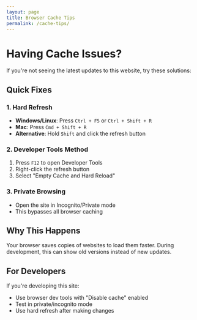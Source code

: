 ```yaml
---
layout: page
title: Browser Cache Tips
permalink: /cache-tips/
---
```


# Having Cache Issues?

If you're not seeing the latest updates to this website, try these solutions:

## Quick Fixes

### 1. Hard Refresh
- **Windows/Linux**: Press `Ctrl + F5` or `Ctrl + Shift + R`
- **Mac**: Press `Cmd + Shift + R`
- **Alternative**: Hold `Shift` and click the refresh button

### 2. Developer Tools Method
1. Press `F12` to open Developer Tools
2. Right-click the refresh button
3. Select "Empty Cache and Hard Reload"

### 3. Private Browsing
- Open the site in Incognito/Private mode
- This bypasses all browser caching

## Why This Happens

Your browser saves copies of websites to load them faster. During development, this can show old versions instead of new updates.

## For Developers

If you're developing this site:
- Use browser dev tools with "Disable cache" enabled
- Test in private/incognito mode
- Use hard refresh after making changes
